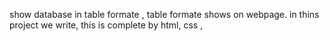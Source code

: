 show database in table formate , table formate shows on webpage.
in thins  project we write, this is complete by html, css ,
